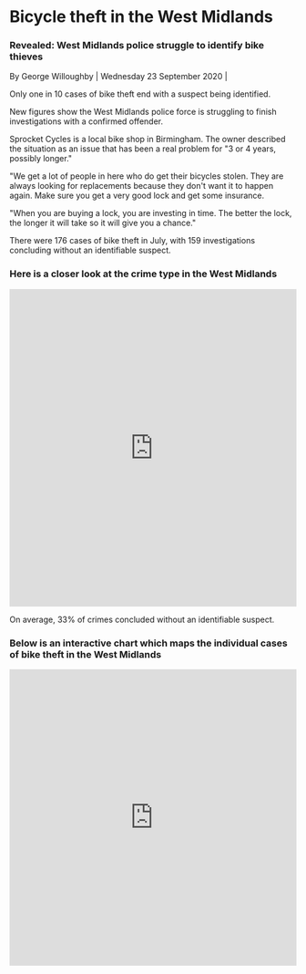 # Bicycle theft in the West Midlands

### Revealed: West Midlands police struggle to identify bike thieves 

By George Willoughby | Wednesday 23 September 2020 |

Only one in 10 cases of bike theft end with a suspect being identified. 

New figures show the West Midlands police force is struggling to finish investigations with a confirmed offender.

Sprocket Cycles is a local bike shop in Birmingham. The owner described the situation as an issue that has been a real problem for "3 or 4 years, possibly longer."

"We get a lot of people in here who do get their bicycles stolen. They are always looking for replacements because they don't want it to happen again.
Make sure you get a very good lock and get some insurance. 

"When you are buying a lock, you are investing in time. The better the lock, the longer it will take so it will give you a chance."

There were 176 cases of bike theft in July, with 159 investigations concluding without an identifiable suspect.

### Here is a closer look at the crime type in the West Midlands

<iframe title="Percentage of crimes with investigations concluding without an identified suspect" aria-label="chart" id="datawrapper-chart-q13ef" src="https://datawrapper.dwcdn.net/q13ef/1/" scrolling="no" frameborder="0" style="width: 0; min-width: 100% !important; border: none;" height="557"></iframe><script type="text/javascript">!function(){"use strict";window.addEventListener("message",(function(a){if(void 0!==a.data["datawrapper-height"])for(var e in a.data["datawrapper-height"]){var t=document.getElementById("datawrapper-chart-"+e)||document.querySelector("iframe[src*='"+e+"']");t&&(t.style.height=a.data["datawrapper-height"][e]+"px")}}))}();
</script>

On average, 33% of crimes concluded without an identifiable suspect.

### Below is an interactive chart which maps the individual cases of bike theft in the West Midlands

<iframe width="100%" height="520" frameborder="0" src="https://gwilloughby.carto.com/builder/c5dcdd78-9050-4770-882c-8c04a0e2c192/embed" allowfullscreen webkitallowfullscreen mozallowfullscreen oallowfullscreen msallowfullscreen></iframe>

